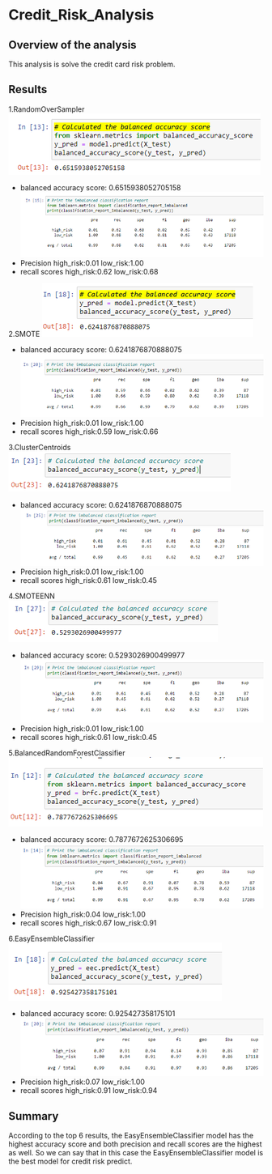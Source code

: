 # Credit_Risk_Analysis

## Overview of the analysis
This analysis is solve the credit card risk problem.

## Results
1.RandomOverSampler
![accuracy](img/RandomOverSampler_accuracy.png)
* balanced accuracy score: 0.6515938052705158
![RandomOverSampler_Pre_rec](img/RandomOverSampler_Pre_rec.png)
* Precision
high_risk:0.01
low_risk:1.00
* recall scores
high_risk:0.62
low_risk:0.68

2.SMOTE
![accuracy](img/SMOTE_accuracy.png)
* balanced accuracy score: 0.6241876870888075
![RandomOverSampler_Pre_rec](img/SMOTE_Pre_rec.png)
* Precision
high_risk:0.01
low_risk:1.00
* recall scores
high_risk:0.59
low_risk:0.66

3.ClusterCentroids
![accuracy](img/ClusterCentroids_accuracy.png)
* balanced accuracy score: 0.6241876870888075
![RandomOverSampler_Pre_rec](img/ClusterCentroids_Pre_rec.png)
* Precision
high_risk:0.01
low_risk:1.00
* recall scores
high_risk:0.61
low_risk:0.45

4.SMOTEENN
![accuracy](img/SMOTEENN_accuracy.png)
* balanced accuracy score: 0.5293026900499977
![RandomOverSampler_Pre_rec](img/SMOTEENN_Pre_rec.png)
* Precision
high_risk:0.01
low_risk:1.00
* recall scores
high_risk:0.61
low_risk:0.45

5.BalancedRandomForestClassifier
![accuracy](img/BalancedRandomForestClassifier_accuracy.png)
* balanced accuracy score: 0.7877672625306695
![RandomOverSampler_Pre_rec](img/BalancedRandomForestClassifier_Pre_rec.png)
* Precision
high_risk:0.04
low_risk:1.00
* recall scores
high_risk:0.67
low_risk:0.91

6.EasyEnsembleClassifier
![accuracy](img/EasyEnsembleClassifier_accuracy.png)
* balanced accuracy score: 0.925427358175101
![RandomOverSampler_Pre_rec](img/EasyEnsembleClassifier_Pre_rec.png)
* Precision
high_risk:0.07
low_risk:1.00
* recall scores
high_risk:0.91
low_risk:0.94

## Summary
According to the top 6 results, the EasyEnsembleClassifier model has the highest accuracy score
and both precision and recall scores are the highest as well.
So we can say that in this case the EasyEnsembleClassifier model is the best model for credit risk predict.